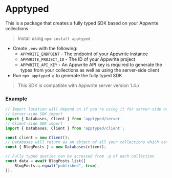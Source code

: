 # Apptyped

This is a package that creates a fully typed SDK based on your Appwrite collections

> Install using `npm install apptyped`

- Create `.env` with the following:
  - `APPWRITE_ENDPOINT` - The endpoint of your Appwrite instance
  - `APPWRITE_PROJECT_ID` - The ID of your Appwrite project
  - `APPWRITE_API_KEY` - An Appwrite API key is required to generate the types from your collections as well as using the server-side client
- Run `npx apptyped g` to generate the fully typed SDK

> This SDK is compatible with Appwrite server version 1.4.x

### Example

```typescript
// Import location will depend on if you're using it for server-side or client-side
// Server-side SDK import
import { Databases, Client } from 'apptyped/server'
// Client-side SDK import
import { Databases, Client } from 'apptyped/client';

const client = new Client();
// Databases will return as an object of all your collections which can be access as shown below
const { BlogPosts } = new Databases(client);

// Fully typed queries can be accessed from .q of each collection
const data = await BlogPosts.list([
    BlogPosts.q.equal("published", true),
]);
```
